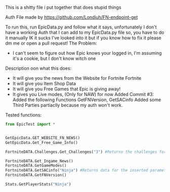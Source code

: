 This is a shitty file i put together that does stupid things

Auth File made by https://github.com/Londiuh/FN-endpoint-get

To run this, run EpicData.py
and follow what it says, unfortunately I don't have a working Auth that I can add to my EpicData.py file so, you have to do it manually IK it sucks I've looked into it but if you know how to fix it please dm me or open a pull request!
The Problem:
* I can't seem to figure out how Epic knows your logged in, I'm assuming it's a cookie, but I don't know witch one

Description oon what this does:
* It will give you the news from the Website for Fortnite Fortnite
* It will give you Item Shop Data
* It will give you Free Games that Epic is giving away!
* It gives you Live modes, (Only for NAW) for now
Added Commit #3:
Added the following Functions GetFNVersion, GetSACinfo
Added some Third Parties partiaclly because my auth won't work.

Tested functions:
```py
from EpicTest import *


GetEpicData.GET_WEBSITE_FN_NEWS()
GetEpicData.Get_Free_Game_Info()

FortniteDATA.Challenges.Get_Challenges("3") #Returns the challenges for week# e.g: 4

FortniteDATA.Get_Ingame_News()
FortniteDATA.GetGameModes()
FortniteDATA.GetSACinfo("Ninja") #Returns data for the inserted parameter
FortniteDATA.GetFNVersion()

Stats.GetPlayerStats("Ninja")
```
